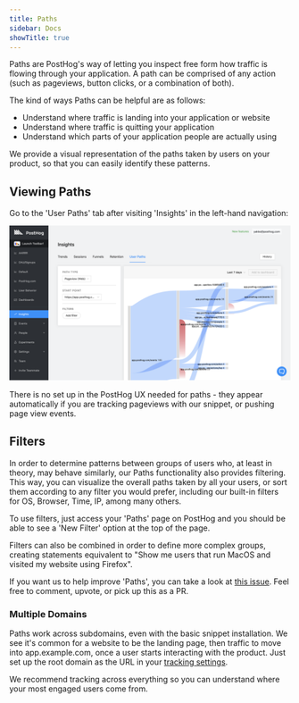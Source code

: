 ```yaml
---
title: Paths
sidebar: Docs
showTitle: true
---
```


Paths are PostHog's way of letting you inspect free form how traffic is flowing through your application. A path can be comprised of any action (such as pageviews, button clicks, or a combination of both). 

The kind of ways Paths can be helpful are as follows:

* Understand where traffic is landing into your application or website
* Understand where traffic is quitting your application
* Understand which parts of your application people are actually using

We provide a visual representation of the paths taken by users on your product, so that you can easily identify these patterns.

## Viewing Paths

Go to the 'User Paths' tab after visiting 'Insights' in the left-hand navigation:

![Paths Page](../../images/features/paths/paths-page.png)

There is no set up in the PostHog UX needed for paths - they appear automatically if you are tracking pageviews with our snippet, or pushing page view events.

## Filters

In order to determine patterns between groups of users who, at least in theory, may behave similarly, our Paths functionality also provides filtering. This way, you can visualize the overall paths taken by all your users, or sort them according to any filter you would prefer, including our built-in filters for OS, Browser, Time, IP, among many others.

To use filters, just access your 'Paths' page on PostHog and you should be able to see a 'New Filter' option at the top of the page.

Filters can also be combined in order to define more complex groups, creating statements equivalent to "Show me users that run MacOS and visited my website using Firefox".

If you want us to help improve 'Paths', you can take a look at [this issue](https://github.com/PostHog/posthog/issues/223). Feel free to comment, upvote, or pick up this as a PR.

### Multiple Domains

Paths work across subdomains, even with the basic snippet installation. We see it's common for a website to be the landing page, then traffic to move into app.example.com, once a user starts interacting with the product. Just set up the root domain as the URL in your [tracking settings](/snippet-installation).

We recommend tracking across everything so you can understand where your most engaged users come from.